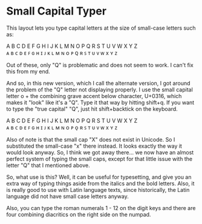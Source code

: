 # Small Capital Typer

This layout lets you type capital letters at the size of small-case letters such as:

A B C D E F G H I J K L M N O P Q R S T U V W X Y Z  
ᴀ ʙ ᴄ ᴅ ᴇ ꜰ ɢ ʜ ɪ ᴊ ᴋ ʟ ᴍ ɴ ᴏ ᴘ ꞯ ʀ ꜱ ᴛ ᴜ ᴠ ᴡ x ʏ ᴢ

Out of these, only "Q" is problematic and does not seem to work. I can't fix this from my end.

And so, in this new version, which I call the alternate version, I got around the problem of the "Q" letter not displaying properly. I use the small capital letter o + the combining grave accent below character, U+0316, which makes it "look" like it's a "Q". Type it that way by hitting shift+q. If you want to type the "true capital" "Q", just hit shift+backtick on the keyboard.

A B C D E F G H I J K L M N O P Q R S T U V W X Y Z  
ᴀ ʙ ᴄ ᴅ ᴇ ꜰ ɢ ʜ ɪ ᴊ ᴋ ʟ ᴍ ɴ ᴏ ᴘ ᴏ̖ ʀ ꜱ ᴛ ᴜ ᴠ ᴡ x ʏ ᴢ

Also of note is that the small cap "X" does not exist in Unicode. So I substituted the small-case "x" there instead. It looks exactly the way it would look anyway. So, I think we got away there... we now have an almost perfect system of typing the small caps, except for that little issue with the letter "Q" that I mentioned above.

So, what use is this? Well, it can be useful for typesetting, and give you an extra way of typing things aside from the italics and the bold letters. Also, it is really good to use with Latin language texts, since historically, the Latin language did not have small case letters anyway.

Also, you can type the roman numerals 1 - 12 on the digit keys and there are four combining diacritics on the right side on the numpad.


